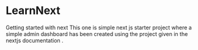 # LearnNext
Getting started with next 
This one is simple next js starter project where a simple admin dashboard has been created using the project given in the nextjs documentation .
